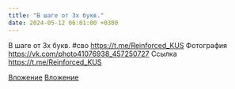 ```yaml
---
title: "В шаге от 3х букв."
date: 2024-05-12 06:01:00 +0300
---
```


В шаге от 3х букв.
#сво
https://t.me/Reinforced_KUS
Фотография
https://vk.com/photo41076938_457250727
Ссылка
https://t.me/Reinforced_KUS

[Вложение](https://vk.com/photo41076938_457250727)
[Вложение](https://t.me/Reinforced_KUS)
